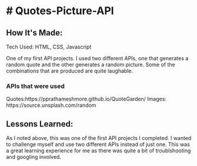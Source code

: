 <h1># Quotes-Picture-API</h1>



<h2>How It's Made:</h2>

Tech Used: HTML, CSS, Javascript

One of my first API projects. I used two different APIs, one that generates a random quote and the other generates a random picture. Some of the combinations that are produced are quite laughable. 

<h3>APIs that were used</h3>
Quotes:https://pprathameshmore.github.io/QuoteGarden/
Images: https://source.unsplash.com/random

<h2>Lessons Learned:</h2>

As I noted above, this was one of the first API projects I completed. I wanted to challenge myself and use two different APIs instead of just one. This was a great learning experience for me as there was quite a bit of troublshooting and googling involved.  

